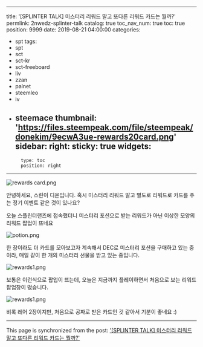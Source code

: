 
---
title: '[SPLINTER TALK] 미스터리 리워드 말고 또다른 리워드 카드는 뭘까?'
permlink: 2nwedz-splinter-talk
catalog: true
toc_nav_num: true
toc: true
position: 9999
date: 2019-08-21 04:00:00
categories:
- spt
tags:
- spt
- sct
- sct-kr
- sct-freeboard
- liv
- zzan
- palnet
- steemleo
- iv
- steemace
thumbnail: 'https://files.steempeak.com/file/steempeak/donekim/9ecwA3ue-rewards20card.png'
sidebar:
    right:
        sticky: true
widgets:
    -
        type: toc
        position: right
---


![rewards card.png](https://files.steempeak.com/file/steempeak/donekim/9ecwA3ue-rewards20card.png)

안녕하세요, 스린이 디온입니다. 혹시 미스터리 리워드 말고 별도로 리워드로 카드를 주는 정기 이벤트 같은 것이 있나요? 

오늘 스플린터랜즈에 접속했더니 미스터리 포션으로 받는 리워드가 아닌 이상한 모양의 리워드 팝업이 뜨네요

![potion.png](https://files.steempeak.com/file/steempeak/donekim/8akculV1-potion.png)

한 장이라도 더 카드를 모아보고자 계속해서 DEC로 미스터리 포션을 구매하고 있는 중이라, 매일 같이 한 개의 미스터리 선물을 받고 있는 중입니다. 

![rewards1.png](https://files.steempeak.com/file/steempeak/donekim/UyMbee95-rewards1.png)

보통은 이런식으로 팝업이 뜨는데, 오늘은 지금까지 플레이하면서 처음으로 보는 리워드 팝업창이 떴습니다. 

![rewards1.png](https://files.steempeak.com/file/steempeak/donekim/wEMR8Uii-rewards1.png)

비록 레어 2장이지만, 처음으로 공짜로 받은 카드인 것 같아서 기분이 좋네요 :)



- - -

This page is synchronized from the post: ['[SPLINTER TALK] 미스터리 리워드 말고 또다른 리워드 카드는 뭘까?'](https://steemit.com/@donekim/2nwedz-splinter-talk)
